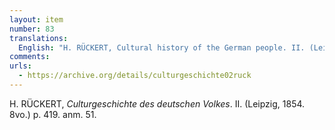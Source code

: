 ```yaml
---
layout: item
number: 83
translations:
  English: "H. RÜCKERT, Cultural history of the German people. II. (Leipzig, 1854. 8vo.) p. 419, note 51. [Trans. J. Bock]"
comments:
urls:
  - https://archive.org/details/culturgeschichte02ruck
---
```


H. RÜCKERT, <em>Culturgeschichte des deutschen Volkes</em>. II. (Leipzig, 1854. 8vo.) p. 419. anm. 51.

